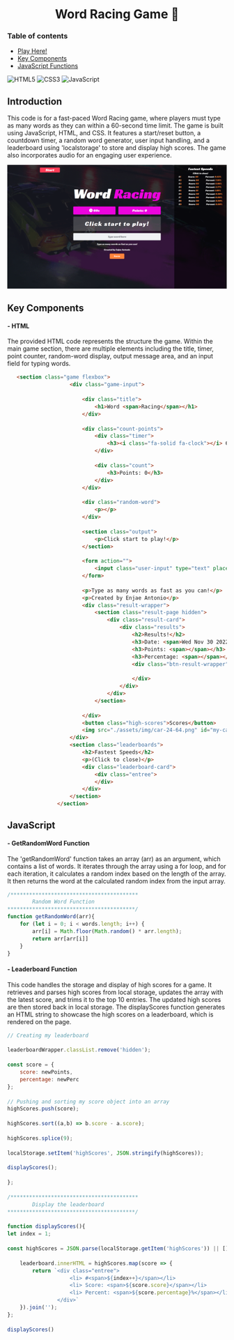 # <h1 align="center">Word Racing Game :car: </h1>

### Table of contents
- [Play Here!](https://enjaeantonio.github.io/word-racer)
- [Key Components](#Key-Components)
- [JavaScript Functions](#JavaScript)


![HTML5](https://img.shields.io/badge/html5-%23E34F26.svg?style=for-the-badge&logo=html5&logoColor=white) ![CSS3](https://img.shields.io/badge/css3-%231572B6.svg?style=for-the-badge&logo=css3&logoColor=white) ![JavaScript](https://img.shields.io/badge/javascript-%23323330.svg?style=for-the-badge&logo=javascript&logoColor=%23F7DF1E)


## Introduction
This code is for a fast-paced Word Racing game, where players must type as many words as they can within a 60-second time limit. The game is built using JavaScript, HTML, and CSS. It features a start/reset button, a countdown timer, a random word generator, user input handling, and a leaderboard using 'localstorage' to store and display high scores. The game also incorporates audio for an engaging user experience. 

![Word Racing Game](assets/img/WordRacingGame.png)

## Key Components

#### - HTML

The provided HTML code represents the structure the game. Within the main game section, there are multiple elements including the title, timer, point counter, random-word display, output message area, and an input field for typing words. 

```HTML 
   <section class="game flexbox">
                    <div class="game-input">
                        
                        <div class="title">
                            <h1>Word <span>Racing</span></h1>
                        </div>

                        <div class="count-points">
                            <div class="timer">
                                <h3><i class="fa-solid fa-clock"></i> 60s</h3>
                            </div>
                            
                            <div class="count">
                                <h3>Points: 0</h3>
                            </div>
                        </div>
                        
                        <div class="random-word">
                            <p></p>
                        </div>
                        
                        <section class="output">
                            <p>Click start to play!</p>
                        </section>
                        
                        <form action="">
                            <input class="user-input" type="text" placeholder="Type word here" autofocus>
                        </form>
                        
                        <p>Type as many words as fast as you can!</p>
                        <p>Created by Enjae Antonio</p>
                        <div class="result-wrapper">
                            <section class="result-page hidden">
                                <div class="result-card">
                                    <div class="results">
                                        <h2>Results!</h2>
                                        <h3>Date: <span>Wed Nov 30 2022</span></h3>
                                        <h3>Points: <span></span></h3>
                                        <h3>Percentage: <span></span></h3>
                                        <div class="btn-result-wrapper">

                                        </div>
                                    </div>
                                </div>
                            </section>
                            
                        </div>
                        <button class="high-scores">Scores</button>
                        <img src="./assets/img/car-24-64.png" id="my-car" class="hide-car"alt="">
                    </div>
                    <section class="leaderboards">
                        <h2>Fastest Speeds</h2>
                        <p>(Click to close)</p>
                        <div class="leaderboard-card">
                            <div class="entree">
                            </div>
                        </div>
                    </section>
                </section>
```

## JavaScript

#### - GetRandomWord Function
The 'getRandomWord' function takes an array (arr) as an argument, which contains a list of words. It iterates through the array using a for loop, and for each iteration, it calculates a random index based on the length of the array. It then returns the word at the calculated random index from the input array. 

``` JavaScript
/*****************************************
        Random Word Function
*****************************************/
function getRandomWord(arr){
    for (let i = 0; i < words.length; i++) {
        arr[i] = Math.floor(Math.random() * arr.length);
        return arr[arr[i]]
    }
}
```

#### - Leaderboard Function

This code handles the storage and display of high scores for a game. It retrieves and parses high scores from local storage, updates the array with the latest score, and trims it to the top 10 entries. The updated high scores are then stored back in local storage. The displayScores function generates an HTML string to showcase the high scores on a leaderboard, which is rendered on the page.

``` JavaScript
// Creating my leaderboard 

leaderboardWrapper.classList.remove('hidden');

const score = {
    score: newPoints,
    percentage: newPerc
};

// Pushing and sorting my score object into an array
highScores.push(score);

highScores.sort((a,b) => b.score - a.score);

highScores.splice(9);

localStorage.setItem('highScores', JSON.stringify(highScores));

displayScores();

};

/*****************************************
        Display the leaderboard
*****************************************/

function displayScores(){
let index = 1;

const highScores = JSON.parse(localStorage.getItem('highScores')) || [];

    leaderboard.innerHTML = highScores.map(score => {
        return `<div class="entree">
                    <li> #<span>${index++}</span></li>
                    <li> Score: <span>${score.score}</span></li>
                    <li> Percent: <span>${score.percentage}%</span></li>
                </div>`
    }).join('');
};

displayScores()
```


